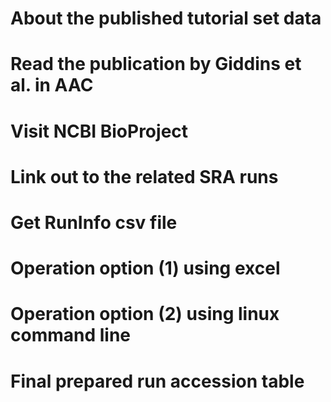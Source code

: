 # About the published tutorial set data


# Read the publication by Giddins et al. in AAC


# Visit NCBI BioProject


# Link out to the related SRA runs


# Get RunInfo csv file


# Operation option (1) using excel 


# Operation option (2) using linux command line


# Final prepared run accession table

